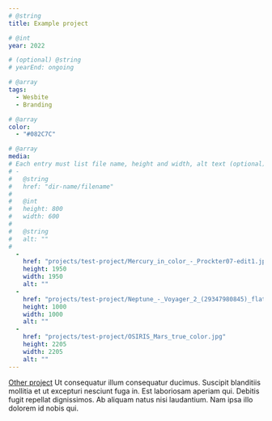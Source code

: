 ```yaml
---
# @string
title: Example project

# @int
year: 2022

# (optional) @string
# yearEnd: ongoing

# @array
tags: 
  - Wesbite
  - Branding

# @array
color: 
  - "#082C7C"

# @array
media: 
# Each entry must list file name, height and width, alt text (optional)
# -
#   @string
#   href: "dir-name/filename"
#
#   @int
#   height: 800
#   width: 600
#
#   @string
#   alt: ""
#
  -
    href: "projects/test-project/Mercury_in_color_-_Prockter07-edit1.jpg"
    height: 1950
    width: 1950
    alt: ""
  - 
    href: "projects/test-project/Neptune_-_Voyager_2_(29347980845)_flatten_crop.jpg"
    height: 1000
    width: 1000
    alt: ""
  - 
    href: "projects/test-project/OSIRIS_Mars_true_color.jpg"
    height: 2205
    width: 2205
    alt: ""
---
```

[Other project](/projects/test-project/)
Ut consequatur illum consequatur ducimus. Suscipit blanditiis mollitia et ut excepturi nesciunt fuga in. Est laboriosam aperiam qui. Debitis fugit repellat dignissimos. Ab aliquam natus nisi laudantium. Nam ipsa illo dolorem id nobis qui.
